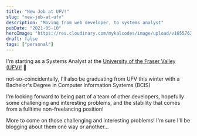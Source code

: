```yaml
---
title: "New Job at UFV!"
slug: "new-job-at-ufv"
description: "Moving from web developer, to systems analyst"
pubDate: "2021-05-10"
heroImage: "https://res.cloudinary.com/mykalcodes/image/upload/v1655762856/Mykal%20Codes/new-job-at-ufv.jpg"
draft: false
tags: ["personal"]
---
```


I'm starting as a Systems Analyst at the [University of the Fraser Valley (UFV)!](https://ufv.ca) 🎉

not-so-coincidentally, I'll also be graduating from UFV this winter with a Bachelor's Degree in Computer Information Systems (BCIS)

I'm looking forward to being part of a team of other developers, hopefully some challenging and interesting problems, and the stability that comes from
a fulltime non-freelancing position!

More to come on those challenging and interesting problems!
I'm sure I'll be blogging about them one way or another...
